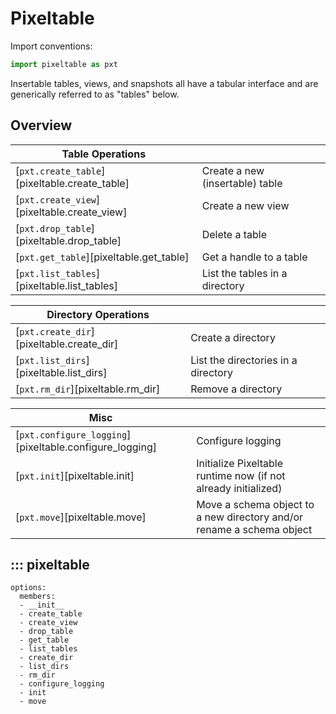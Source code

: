 # Pixeltable

Import conventions:
```python
import pixeltable as pxt
```

Insertable tables, views, and snapshots all have a tabular interface and are generically referred to as "tables"
below.

## Overview
| Table Operations                              |                                 |
|-----------------------------------------------|---------------------------------|
| [`pxt.create_table`][pixeltable.create_table] | Create a new (insertable) table |
| [`pxt.create_view`][pixeltable.create_view]   | Create a new view               |
| [`pxt.drop_table`][pixeltable.drop_table]     | Delete a table                  |
| [`pxt.get_table`][pixeltable.get_table]       | Get a handle to a table         |
| [`pxt.list_tables`][pixeltable.list_tables]   | List the tables in a directory  |

| Directory Operations                      |                                     |
|-------------------------------------------|-------------------------------------|
| [`pxt.create_dir`][pixeltable.create_dir] | Create a directory                  |
| [`pxt.list_dirs`][pixeltable.list_dirs]   | List the directories in a directory |
| [`pxt.rm_dir`][pixeltable.rm_dir]         | Remove a directory                  |

| Misc                                                    |                                                                       |
|---------------------------------------------------------|-----------------------------------------------------------------------|
| [`pxt.configure_logging`][pixeltable.configure_logging] | Configure logging                                                     |
| [`pxt.init`][pixeltable.init]                           | Initialize Pixeltable runtime now (if not already initialized)        |
| [`pxt.move`][pixeltable.move]                           | Move a schema object to a new directory and/or rename a schema object |

## ::: pixeltable
    options:
      members:
      - __init__
      - create_table
      - create_view
      - drop_table
      - get_table
      - list_tables
      - create_dir
      - list_dirs
      - rm_dir
      - configure_logging
      - init
      - move
